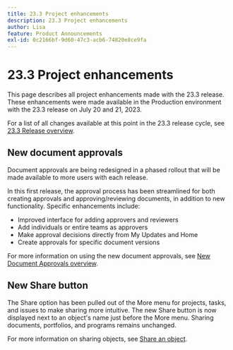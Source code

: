 ```yaml
---
title: 23.3 Project enhancements
description: 23.3 Project enhancements
author: Lisa
feature: Product Announcements
exl-id: 0c2166bf-9d60-47c3-acb6-74820e8ce9fa
---
```

# 23.3 Project enhancements

This page describes all project enhancements made with the 23.3 release. These enhancements were made available in the Production environment with the 23.3 release on July 20 and 21, 2023. 

For a list of all changes available at this point in the 23.3 release cycle, see [23.3 Release overview](/help/quicksilver/product-announcements/product-releases/23.3-release-activity/23-3-release-overview.md).

## New document approvals

Document approvals are being redesigned in a phased rollout that will be made available to more users with each release.

In this first release, the approval process has been streamlined for both creating approvals and approving/reviewing documents, in addition to new functionality. Specific enhancements include:

* Improved interface for adding approvers and reviewers
* Add individuals or entire teams as approvers
* Make approval decisions directly from My Updates and Home
* Create approvals for specific document versions

For more information on using the new document approvals, see [New Document Approvals overview](https://experienceleague.adobe.com/docs/workfront/using/review-and-approve-work/document-reviews-and-approvals/document-approvals-overview.html).

## New Share button

The Share option has been pulled out of the More menu for projects, tasks, and issues to make sharing more intuitive. The new Share button is now displayed next to an object's name just before the More menu. Sharing documents, portfolios, and programs remains unchanged.

For more information on sharing objects, see [Share an object](https://experienceleague.adobe.com/docs/workfront/using/basics/grant-request-object-permissions/share-an-object.html).
